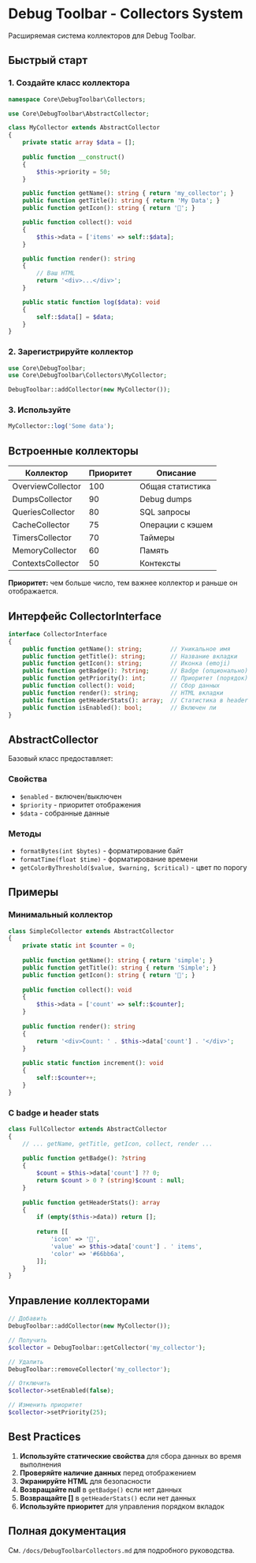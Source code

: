 # Debug Toolbar - Collectors System

Расширяемая система коллекторов для Debug Toolbar.

## Быстрый старт

### 1. Создайте класс коллектора

```php
namespace Core\DebugToolbar\Collectors;

use Core\DebugToolbar\AbstractCollector;

class MyCollector extends AbstractCollector
{
    private static array $data = [];
    
    public function __construct()
    {
        $this->priority = 50;
    }

    public function getName(): string { return 'my_collector'; }
    public function getTitle(): string { return 'My Data'; }
    public function getIcon(): string { return '🎯'; }

    public function collect(): void
    {
        $this->data = ['items' => self::$data];
    }

    public function render(): string
    {
        // Ваш HTML
        return '<div>...</div>';
    }

    public static function log($data): void
    {
        self::$data[] = $data;
    }
}
```

### 2. Зарегистрируйте коллектор

```php
use Core\DebugToolbar;
use Core\DebugToolbar\Collectors\MyCollector;

DebugToolbar::addCollector(new MyCollector());
```

### 3. Используйте

```php
MyCollector::log('Some data');
```

## Встроенные коллекторы

| Коллектор         | Приоритет | Описание         |
|-------------------|-----------|------------------|
| OverviewCollector | 100       | Общая статистика |
| DumpsCollector    | 90        | Debug dumps      |
| QueriesCollector  | 80        | SQL запросы      |
| CacheCollector    | 75        | Операции с кэшем |
| TimersCollector   | 70        | Таймеры          |
| MemoryCollector   | 60        | Память           |
| ContextsCollector | 50        | Контексты        |

**Приоритет:** чем больше число, тем важнее коллектор и раньше он отображается.

## Интерфейс CollectorInterface

```php
interface CollectorInterface
{
    public function getName(): string;        // Уникальное имя
    public function getTitle(): string;       // Название вкладки
    public function getIcon(): string;        // Иконка (emoji)
    public function getBadge(): ?string;      // Badge (опционально)
    public function getPriority(): int;       // Приоритет (порядок)
    public function collect(): void;          // Сбор данных
    public function render(): string;         // HTML вкладки
    public function getHeaderStats(): array;  // Статистика в header
    public function isEnabled(): bool;        // Включен ли
}
```

## AbstractCollector

Базовый класс предоставляет:

### Свойства

- `$enabled` - включен/выключен
- `$priority` - приоритет отображения
- `$data` - собранные данные

### Методы

- `formatBytes(int $bytes)` - форматирование байт
- `formatTime(float $time)` - форматирование времени
- `getColorByThreshold($value, $warning, $critical)` - цвет по порогу

## Примеры

### Минимальный коллектор

```php
class SimpleCollector extends AbstractCollector
{
    private static int $counter = 0;
    
    public function getName(): string { return 'simple'; }
    public function getTitle(): string { return 'Simple'; }
    public function getIcon(): string { return '📝'; }
    
    public function collect(): void
    {
        $this->data = ['count' => self::$counter];
    }
    
    public function render(): string
    {
        return '<div>Count: ' . $this->data['count'] . '</div>';
    }
    
    public static function increment(): void
    {
        self::$counter++;
    }
}
```

### С badge и header stats

```php
class FullCollector extends AbstractCollector
{
    // ... getName, getTitle, getIcon, collect, render ...
    
    public function getBadge(): ?string
    {
        $count = $this->data['count'] ?? 0;
        return $count > 0 ? (string)$count : null;
    }
    
    public function getHeaderStats(): array
    {
        if (empty($this->data)) return [];
        
        return [[
            'icon' => '🎯',
            'value' => $this->data['count'] . ' items',
            'color' => '#66bb6a',
        ]];
    }
}
```

## Управление коллекторами

```php
// Добавить
DebugToolbar::addCollector(new MyCollector());

// Получить
$collector = DebugToolbar::getCollector('my_collector');

// Удалить
DebugToolbar::removeCollector('my_collector');

// Отключить
$collector->setEnabled(false);

// Изменить приоритет
$collector->setPriority(25);
```

## Best Practices

1. **Используйте статические свойства** для сбора данных во время выполнения
2. **Проверяйте наличие данных** перед отображением
3. **Экранируйте HTML** для безопасности
4. **Возвращайте null** в `getBadge()` если нет данных
5. **Возвращайте []** в `getHeaderStats()` если нет данных
6. **Используйте приоритет** для управления порядком вкладок

## Полная документация

См. `/docs/DebugToolbarCollectors.md` для подробного руководства.
